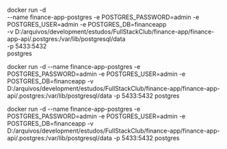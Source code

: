 docker run -d \
  --name finance-app-postgres
  -e POSTGRES_PASSWORD=admin
  -e POSTGRES_USER=admin
  -e POSTGRES_DB=financeapp \
  -v D:/arquivos/development/estudos/FullStackClub/finance-app/finance-app-api/.postgres:/var/lib/postgresql/data \
  -p 5433:5432 \
  postgres

  docker run -d --name finance-app-postgres -e POSTGRES_PASSWORD=admin -e POSTGRES_USER=admin -e POSTGRES_DB=financeapp -v D:/arquivos/development/estudos/FullStackClub/finance-app/finance-app-api/.postgres:/var/lib/postgresql/data -p 5433:5432 postgres

  docker run -d --name finance-app-postgres -e POSTGRES_PASSWORD=admin -e POSTGRES_USER=admin -e POSTGRES_DB=financeapp -v D:/arquivos/development/estudos/FullStackClub/finance-app/finance-app-api/.postgres:/var/lib/postgresql/data -p 5433:5432 postgres